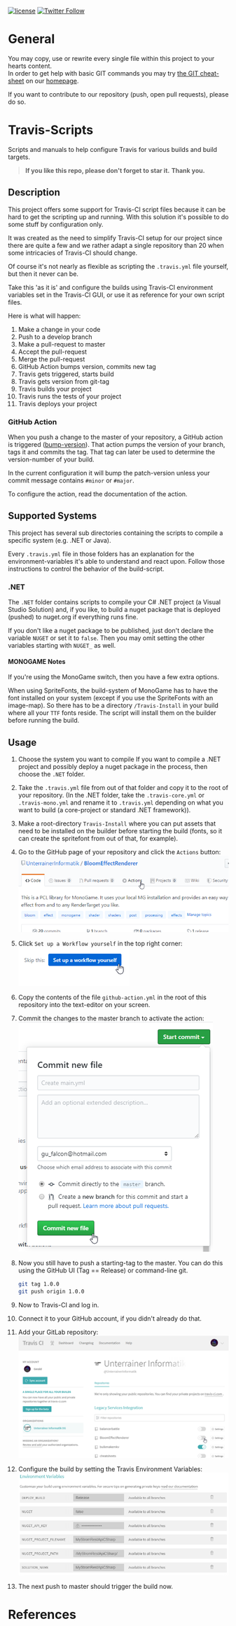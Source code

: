 [![license](https://img.shields.io/github/license/unterrainerinformatik/MyStromRestApiCSharp.svg?maxAge=2592000)](http://unlicense.org)  [![Twitter Follow](https://img.shields.io/twitter/follow/throbax.svg?style=social&label=Follow&maxAge=2592000)](https://twitter.com/throbax)  

# General

You may copy, use or rewrite every single file within this project to your hearts content.  
In order to get help with basic GIT commands you may try [the GIT cheat-sheet][coding] on our [homepage][homepage].  

If you want to contribute to our repository (push, open pull requests), please do so.  



# Travis-Scripts

Scripts and manuals to help configure Travis for various builds and build targets.

> **If you like this repo, please don't forget to star it.**
> **Thank you.**



## Description

This project offers some support for Travis-CI script files because it can be hard to get the scripting up and running. With this solution it's possible to do some stuff by configuration only.

It was created as the need to simplify Travis-CI setup for our project since there are quite a few and we rather adapt a single repository than 20 when some intricacies of Travis-CI should change.

Of course it's not nearly as flexible as scripting the `.travis.yml` file yourself, but then it never can be.

Take this 'as it is' and configure the builds using Travis-CI environment variables set in the Travis-CI GUI, or use it as reference for your own script files.

Here is what will happen:

1. Make a change in your code
2. Push to a develop branch
3. Make a pull-request to master
4. Accept the pull-request
5. Merge the pull-request
6. GitHub Action bumps version, commits new tag
7. Travis gets triggered, starts build
8. Travis gets version from git-tag
9. Travis builds your project
10. Travis runs the tests of your project
11. Travis deploys your project



### GitHub Action

When you push a change to the master of your repository, a GitHub action is triggered ([bump-version](bump-version)). That action pumps the version of your branch, tags it and commits the tag.
That tag can later be used to determine the version-number of your build.

In the current configuration it will bump the patch-version unless your commit message contains `#minor` or `#major`.

To configure the action, read the documentation of the action.



## Supported Systems

This project has several sub directories containing the scripts to compile a specific system (e.g. .NET or Java).

Every `.travis.yml` file in those folders has an explanation for the environment-variables it's able to understand and react upon. Follow those instructions to control the behavior of the build-script.



### .NET

The `.NET` folder contains scripts to compile your C# .NET project (a Visual Studio Solution) and, if you like, to build a nuget package that is deployed (pushed) to nuget.org if everything runs fine.

If you don't like a nuget package to be published, just don't declare the variable `NUGET` or set it to `false`.
Then you may omit setting the other variables starting with `NUGET_` as well.

#### MONOGAME Notes

If you're using the MonoGame switch, then you have a few extra options.

When using SpriteFonts, the build-system of MonoGame has to have the font installed on your system (except if you use the SpriteFonts with an image-map).
So there has to be a directory `/Travis-Install` in your build where all your `TTF` fonts reside.
The script will install them on the builder before running the build.

## Usage

1. Choose the system you want to compile
   If you want to compile a .NET project and possibly deploy a nuget package in the process, then choose the `.NET` folder.
   
2. Take the `.travis.yml` file from out of that folder and copy it to the root of your repository.
   (In the .NET folder, take the `.travis-core.yml` or `.travis-mono.yml` and rename it to `.travis.yml` depending on what you want to build (a core-project or standard .NET framework)).

3. Make a root-directory `Travis-Install` where you can put assets that need to be installed on the builder before starting the build (fonts, so it can create the spritefont from out of that, for example).

4. Go to the GitHub page of your repository and click the `Actions` button:
   ![github actions select](https://github.com/UnterrainerInformatik/Travis-Scripts/raw/master/docs/github-actions-select.png)

5. Click `Set up a Workflow yourself` in the top right corner:
   ![gitbub actions self](https://github.com/UnterrainerInformatik/Travis-Scripts/raw/master/docs/github-actions-self.png)

6. Copy the contents of the file `github-action.yml` in the root of this repository into the text-editor on your screen.

7. Commit the changes to the master branch to activate the action:
   ![github actions commit](https://github.com/UnterrainerInformatik/Travis-Scripts/raw/master/docs/github-actions-commit.png)

8. Now you still have to push a starting-tag to the master.
   You can do this using the GitHub UI (Tag == Release) or command-line git.

   ```bash
   git tag 1.0.0
   git push origin 1.0.0
   ```

9. Now to Travis-CI and log in.

10. Connect it to your GitHub account, if you didn't already do that.

11. Add your GitLab repository:
   ![travis add repo](https://github.com/UnterrainerInformatik/Travis-Scripts/raw/master/docs/travis-add-repo.png)

12. Configure the build by setting the Travis Environment Variables:
    ![travis environment variables](https://github.com/UnterrainerInformatik/Travis-Scripts/raw/master/docs/travis-environment-variables.png)

13. The next push to master should trigger the build now.





# References



[homepage]: http://www.unterrainer.info
[coding]: http://www.unterrainer.info/Home/Coding
[github]: https://github.com/UnterrainerInformatik/Travis-Scripts
[bump-version]: https://github.com/anothrNick/github-tag-action